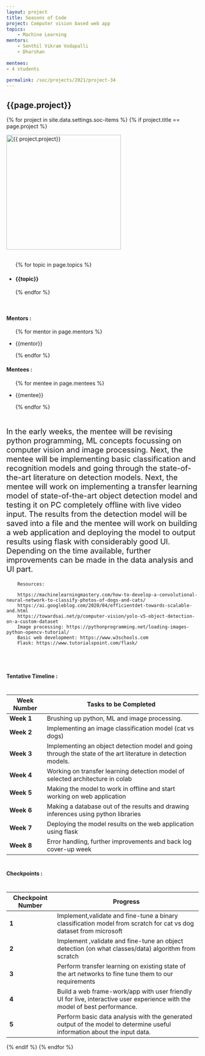 ```yaml
---
layout: project
title: Seasons of Code
project: Computer vision based web app
topics:
    - Machine Learning
mentors:
    - Senthil Vikram Vodapalli 
    - Dharshan    
    
mentees:
- 4 students   
    
permalink: /soc/projects/2021/project-34
---
```


<h2 class="display1 m-3 p-3 text-center">{{page.project}}</h2>

{% for project in site.data.settings.soc-items %}
{% if project.title == page.project %}
<div>
    <img src="{{ site.baseurl }}/{{ project.image }}"  width = "300" height="300" alt="{{ project.project}}" class="border rounded img-soc">
</div>
<div>
    <br>
    <ul>
        {% for topic in page.topics %}
        <li><h4 class="text-primary text-center">{{topic}}</h4></li>
        {% endfor %}
    </ul>
    <br>
    <h4 class="display3  ">Mentors :</h4> 
    <ul>
        {% for mentor in page.mentors %}
        <li><p class="lead">{{mentor}}</p></li>
        {% endfor %}
    </ul>
    <h4 class="display3  ">Mentees :</h4> 
    <ul>
        {% for mentee in page.mentees %}
        <li><p class="lead">{{mentee}}</p></li>
        {% endfor %}
    </ul>
</div>
<div>
    <p class="display3" style = "font-size:20px;" >
        <br>
        In the early weeks, the mentee will be revising python programming, ML concepts focussing on computer vision and image processing. Next, the mentee will be implementing basic classification and recognition models and going through the state-of-the-art literature on detection models. Next, the mentee will work on implementing a transfer learning model of state-of-the-art object detection model and testing it on PC completely offline with live video input. The results from the detection model will be saved into a file and the mentee will work on building a web application and deploying the model to output results using flask with considerably good UI. Depending on the time available, further improvements can be made in the data analysis and UI part.

        Resources:

        https://machinelearningmastery.com/how-to-develop-a-convolutional-neural-network-to-classify-photos-of-dogs-and-cats/
        https://ai.googleblog.com/2020/04/efficientdet-towards-scalable-and.html
        https://towardsai.net/p/computer-vision/yolo-v5-object-detection-on-a-custom-dataset
        Image processing: https://pythonprogramming.net/loading-images-python-opencv-tutorial/
        Basic web development: https://www.w3schools.com
        Flask: https://www.tutorialspoint.com/flask/
  <br>
</div>
<div>
    <h4 class="display3" style="margin:40px 0px 40px 0px;">Tentative Timeline :</h4>
    <table class="table table-stripped">
  <thead>
    <tr>
      <th>Week Number</th>
      <th>Tasks to be Completed</th>
    </tr>
  </thead>
  <tbody>
    <tr>
      <td><strong>Week 1</strong></td>
      <td>Brushing up python, ML and image processing.</td>
    </tr>
    <tr>
      <td><strong>Week 2</strong></td>
      <td>Implementing an image classification model (cat vs dogs)</td>
    </tr>
    <tr>
      <td><strong>Week 3</strong></td>
      <td>Implementing an object detection model and going through the state of the art literature in detection models.</td>
    </tr>
    <tr>
      <td><strong>Week 4</strong></td>
      <td>Working on transfer learning detection model of selected architecture in colab</td>
    </tr>
    <tr>
      <td><strong>Week 5</strong></td>
      <td>Making the model to work in offline and start working on web application</td>
    </tr>
    <tr>
      <td><strong>Week 6</strong></td>
      <td>Making a database out of the results and drawing inferences using python libraries</td>
    </tr>
    <tr>
      <td><strong>Week 7</strong></td>
      <td>Deploying the model results on the web application using flask</td>
    </tr>
    <tr>
      <td><strong>Week 8</strong></td>
      <td>Error handling, further improvements and back log cover-up week</td>
    </tr>
  </tbody>
</table>
</div>
<div>
    <h4 class="display3" style="margin:40px 0px 40px 0px;">Checkpoints :</h4>
    <table class="table table-stripped">
  <thead>
    <tr>
      <th>Checkpoint Number</th>
      <th>Progress</th>
    </tr>
  </thead>
  <tbody>
    <tr>
      <td><strong>1</strong></td>
      <td>Implement,validate and fine-tune a binary classification model from scratch for cat vs dog dataset from microsoft</td>
    </tr>
    <tr>
      <td><strong>2</strong></td>
      <td>Implement ,validate and fine-tune an object detection (on what classes/data) algorithm from scratch</td>
    </tr>
    <tr>
      <td><strong>3</strong></td>
      <td>Perform transfer learning on existing state of the art networks to fine tune them to our requirements</td>
    </tr>
    <tr>
      <td><strong>4</strong></td>
      <td>Build a web frame-work/app with user friendly UI for live, interactive user experience with the model of best performance.</td>
    </tr>
    <tr>
      <td><strong>5</strong></td>
      <td>Perform basic data analysis with the generated output of the model to determine useful information about the input data.</td>
    </tr>
  </tbody>
</table>
</div>
{% endif %}
{% endfor %}
